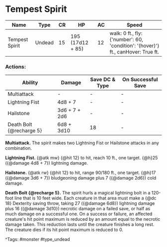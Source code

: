 # Tempest Spirit

| Name | Type | CR | HP | AC | Speed |
|------|------|----|----|----|-------|
| Tempest Spirit | Undead | 15 | 195 (17d12 + 85) | 12 | walk: 0 ft., fly: {'number': 60, 'condition': '(hover)'} ft., canHover: True ft. |

### Actions:

| Ability | Damage | Save DC & Type | On Successful Save |
|---------|--------|----------------|--------------------|
| Multiattack | - | - | - |
| Lightning Fist | 4d8 + 7 | - | - |
| Hailstone | 3d6 + 7 + 2d6 | - | - |
| Death Bolt {@recharge 5} | 6d8 + 3d10 | 18 | - |


**Multiattack.** The spirit makes two Lightning Fist or Hailstone attacks in any combination.

**Lightning Fist.** {@atk mw} {@hit 12} to hit, reach 10 ft., one target. {@h}25 ({@damage 4d8 + 7}) lightning damage.

**Hailstone.** {@atk rw} {@hit 12} to hit, range 90/180 ft., one target. {@h}17 ({@damage 3d6 + 7}) bludgeoning damage plus 7 ({@damage 2d6}) cold damage.

**Death Bolt {@recharge 5}.** The spirit hurls a magical lightning bolt in a 120-foot line that is 10 feet wide. Each creature in that area must make a {@dc 18} Dexterity saving throw, taking 27 ({@damage 6d8}) lightning damage plus 16 ({@damage 3d10}) necrotic damage on a failed save, or half as much damage on a successful one. On a success or failure, an affected creature's hit point maximum is reduced by an amount equal to the necrotic damage taken. This reduction lasts until the creature finishes a long rest. The creature dies if its hit point maximum is reduced to 0.

^Tags: #monster #type_undead